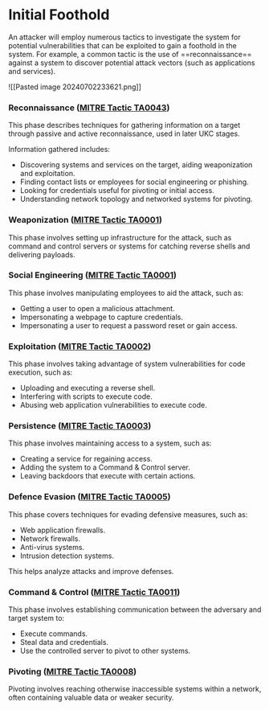 # Initial Foothold

An attacker will employ numerous tactics to investigate the system for potential vulnerabilities that can be exploited to gain a foothold in the system. For example, a common tactic is the use of ==reconnaissance== against a system to discover potential attack vectors (such as applications and services).

![[Pasted image 20240702233621.png]]

### Reconnaissance ([MITRE Tactic TA0043](https://attack.mitre.org/tactics/TA0043/))

This phase describes techniques for gathering information on a target through passive and active reconnaissance, used in later UKC stages.

Information gathered includes:

- Discovering systems and services on the target, aiding weaponization and exploitation.
- Finding contact lists or employees for social engineering or phishing.
- Looking for credentials useful for pivoting or initial access.
- Understanding network topology and networked systems for pivoting.

### Weaponization ([MITRE Tactic TA0001](https://attack.mitre.org/tactics/TA0001/))

This phase involves setting up infrastructure for the attack, such as command and control servers or systems for catching reverse shells and delivering payloads.

### Social Engineering ([MITRE Tactic TA0001](https://attack.mitre.org/tactics/TA0001/))

This phase involves manipulating employees to aid the attack, such as:

- Getting a user to open a malicious attachment.
- Impersonating a webpage to capture credentials.
- Impersonating a user to request a password reset or gain access.

### Exploitation ([MITRE Tactic TA0002](https://attack.mitre.org/tactics/TA0002/))

This phase involves taking advantage of system vulnerabilities for code execution, such as:

- Uploading and executing a reverse shell.
- Interfering with scripts to execute code.
- Abusing web application vulnerabilities to execute code.

### Persistence ([MITRE Tactic TA0003](https://attack.mitre.org/tactics/TA0003/))

This phase involves maintaining access to a system, such as:

- Creating a service for regaining access.
- Adding the system to a Command & Control server.
- Leaving backdoors that execute with certain actions.

### Defence Evasion ([MITRE Tactic TA0005](https://attack.mitre.org/tactics/TA0005/))

This phase covers techniques for evading defensive measures, such as:

- Web application firewalls.
- Network firewalls.
- Anti-virus systems.
- Intrusion detection systems.

This helps analyze attacks and improve defenses.

### Command & Control ([MITRE Tactic TA0011](https://attack.mitre.org/tactics/TA0011/))

This phase involves establishing communication between the adversary and target system to:

- Execute commands.
- Steal data and credentials.
- Use the controlled server to pivot to other systems.

### Pivoting ([MITRE Tactic TA0008](https://attack.mitre.org/tactics/TA0008/))

Pivoting involves reaching otherwise inaccessible systems within a network, often containing valuable data or weaker security.

